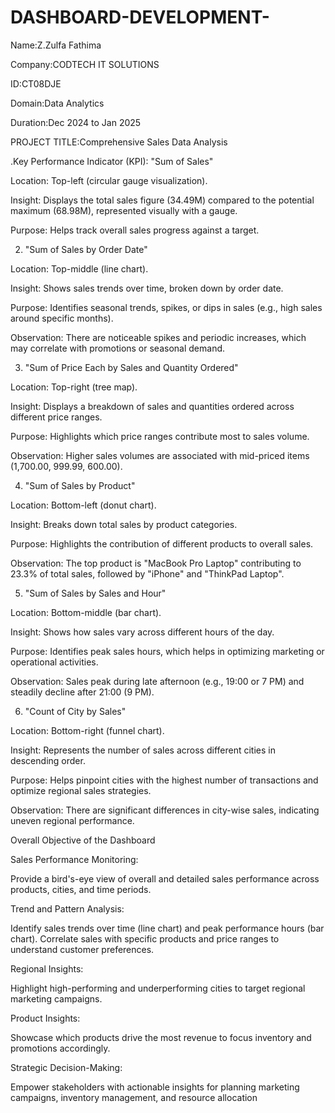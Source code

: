 # DASHBOARD-DEVELOPMENT-

Name:Z.Zulfa Fathima

Company:CODTECH IT SOLUTIONS

ID:CT08DJE

Domain:Data Analytics

Duration:Dec 2024 to Jan 2025




PROJECT TITLE:Comprehensive Sales Data Analysis


.Key Performance Indicator (KPI): "Sum of Sales"


Location: Top-left (circular gauge visualization).


Insight: Displays the total sales figure (34.49M) compared to the potential maximum (68.98M), represented visually with a gauge.


Purpose: Helps track overall sales progress against a target.



2. "Sum of Sales by Order Date"


Location: Top-middle (line chart).


Insight: Shows sales trends over time, broken down by order date.




Purpose: Identifies seasonal trends, spikes, or dips in sales (e.g., high sales around specific 
months).



Observation: There are noticeable spikes and periodic increases, which may correlate with promotions or seasonal demand.



3. "Sum of Price Each by Sales and Quantity Ordered"


Location: Top-right (tree map).


Insight: Displays a breakdown of sales and quantities ordered across different price ranges.


Purpose: Highlights which price ranges contribute most to sales volume.


Observation: Higher sales volumes are associated with mid-priced items (1,700.00, 999.99, 600.00).


4. "Sum of Sales by Product"


Location: Bottom-left (donut chart).


Insight: Breaks down total sales by product categories.


Purpose: Highlights the contribution of different products to overall sales.


Observation: The top product is "MacBook Pro Laptop" contributing to 23.3% of total sales, followed by "iPhone" and "ThinkPad Laptop".



5. "Sum of Sales by Sales and Hour"


Location: Bottom-middle (bar chart).


Insight: Shows how sales vary across different hours of the day.


Purpose: Identifies peak sales hours, which helps in optimizing marketing or operational activities.


Observation: Sales peak during late afternoon (e.g., 19:00 or 7 PM) and steadily decline after 21:00 (9 PM).


6. "Count of City by Sales"


Location: Bottom-right (funnel chart).


Insight: Represents the number of sales across different cities in descending order.


Purpose: Helps pinpoint cities with the highest number of transactions and optimize regional sales strategies.


Observation: There are significant differences in city-wise sales, indicating uneven regional performance.


Overall Objective of the Dashboard


Sales Performance Monitoring:

Provide a bird's-eye view of overall and detailed sales performance across products, cities, and time periods.


Trend and Pattern Analysis:


Identify sales trends over time (line chart) and peak performance hours (bar chart).
Correlate sales with specific products and price ranges to understand customer preferences.


Regional Insights:

Highlight high-performing and underperforming cities to target regional marketing campaigns.



Product Insights:

Showcase which products drive the most revenue to focus inventory and promotions accordingly.


Strategic Decision-Making:

Empower stakeholders with actionable insights for planning marketing campaigns, inventory management, and resource allocation




